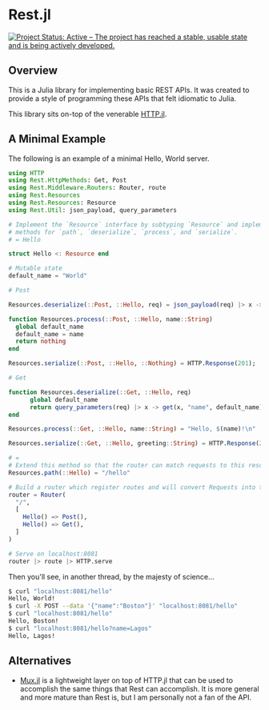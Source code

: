 # Rest.jl

[![Project Status: Active – The project has reached a stable, usable state and is being actively developed.](https://www.repostatus.org/badges/latest/active.svg)](https://www.repostatus.org/#active)

## Overview
This is a Julia library for implementing basic REST APIs. It was created to provide a style of programming these APIs that felt idiomatic to Julia.

This library sits on-top of the venerable [HTTP.jl](https://github.com/JuliaWeb/HTTP.jl).

## A Minimal Example
The following is an example of a minimal Hello, World server.

```julia
using HTTP
using Rest.HttpMethods: Get, Post
using Rest.Middleware.Routers: Router, route
using Rest.Resources
using Rest.Resources: Resource
using Rest.Util: json_payload, query_parameters

# Implement the `Resource` interface by subtyping `Resource` and implementing specialized
# methods for `path`, `deserialize`, `process`, and `serialize`.
# = Hello

struct Hello <: Resource end

# Mutable state
default_name = "World"

# Post

Resources.deserialize(::Post, ::Hello, req) = json_payload(req) |> x -> x[:name]

function Resources.process(::Post, ::Hello, name::String)
  global default_name
  default_name = name
  return nothing
end

Resources.serialize(::Post, ::Hello, ::Nothing) = HTTP.Response(201);

# Get

function Resources.deserialize(::Get, ::Hello, req)
      global default_name
      return query_parameters(req) |> x -> get(x, "name", default_name)
end

Resources.process(::Get, ::Hello, name::String) = "Hello, $(name)!\n"

Resources.serialize(::Get, ::Hello, greeting::String) = HTTP.Response(200, greeting)

# =
# Extend this method so that the router can match requests to this resource
Resources.path(::Hello) = "/hello"

# Build a router which register routes and will convert Requests into the app domain
router = Router(
  "/",
  [
    Hello() => Post(), 
    Hello() => Get(),
  ]
)

# Serve on localhost:8081
router |> route |> HTTP.serve
```

Then you'll see, in another thread, by the majesty of science...
```bash
$ curl "localhost:8081/hello"
Hello, World!
$ curl -X POST --data '{"name":"Boston"}' "localhost:8081/hello"
$ curl "localhost:8081/hello"
Hello, Boston!
$ curl "localhost:8081/hello?name=Lagos"
Hello, Lagos!
```
## Alternatives

- [Mux.jl](https://github.com/JuliaWeb/Mux.jl) is a lightweight layer on top of HTTP.jl that can be used to accomplish the same things that Rest can accomplish. It is more general and more mature than Rest is, but I am personally not a fan of the API.
